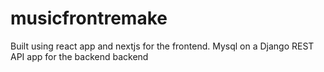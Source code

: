 # musicfrontremake
 Built using react app and nextjs for the frontend. Mysql on a Django REST API app for the backend backend

